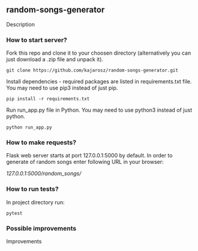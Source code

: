 ## random-songs-generator

Description

### How to start server?

Fork this repo and clone it to your choosen directory (alternatively you can just download a .zip file and unpack it).
```
git clone https://github.com/kajarosz/random-songs-generator.git
```

Install dependencies - required packages are listed in requirements.txt file. You may need to use pip3 instead of just pip.
```
pip install -r requirements.txt
```

Run run_app.py file in Python. You may need to use python3 instead of just python.
```
python run_app.py
```

### How to make requests?

Flask web server starts at port 127.0.0.1:5000 by default. In order to generate <number> of random songs enter following URL in your browser:

*127.0.0.1:5000/random_songs/<number>*

### How to run tests?

In project directory run:
```
pytest
```

### Possible improvements

Improvements
